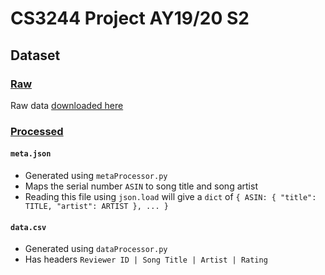 # CS3244 Project AY19/20 S2

## Dataset

### [Raw](./data/raw/)

Raw data [downloaded here](http://deepyeti.ucsd.edu/jianmo/amazon/index.html)

### [Processed](./data/processed/)

#### `meta.json`

- Generated using `metaProcessor.py`
- Maps the serial number `ASIN` to song title and song artist
- Reading this file using `json.load` will give a `dict` of `{ ASIN: { "title": TITLE, "artist": ARTIST }, ... }`

#### `data.csv`

- Generated using `dataProcessor.py`
- Has headers `Reviewer ID | Song Title | Artist | Rating`
